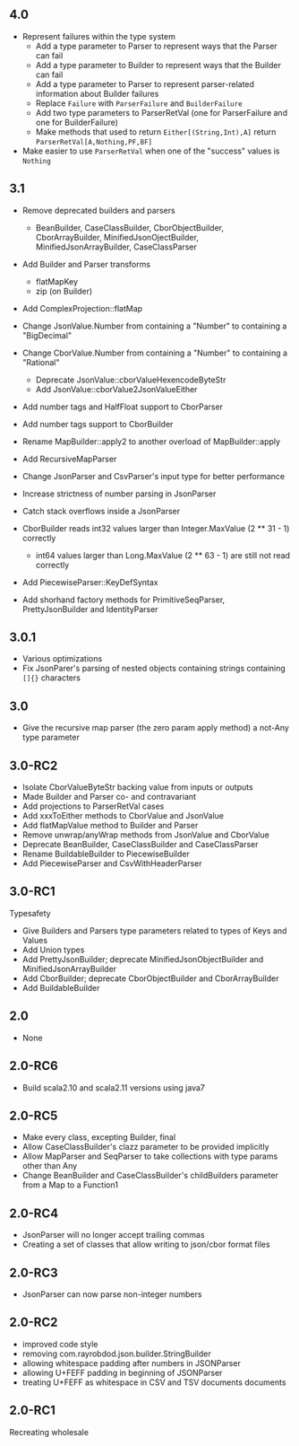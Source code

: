 ## 4.0
* Represent failures within the type system
  * Add a type parameter to Parser to represent ways that the Parser can fail
  * Add a type parameter to Builder to represent ways that the Builder can fail
  * Add a type parameter to Parser to represent parser-related information about Builder failures
  * Replace `Failure` with `ParserFailure` and `BuilderFailure`
  * Add two type parameters to ParserRetVal (one for ParserFailure and one for BuilderFailure)
  * Make methods that used to return `Either[(String,Int),A]` return `ParserRetVal[A,Nothing,PF,BF]`
* Make easier to use `ParserRetVal` when one of the "success" values is `Nothing`


## 3.1
* Remove deprecated builders and parsers
  - BeanBuilder, CaseClassBuilder, CborObjectBuilder, CborArrayBuilder,
    MinifiedJsonOjectBuilder, MinifiedJsonArrayBuilder, CaseClassParser
* Add Builder and Parser transforms
  - flatMapKey
  - zip (on Builder)
* Add ComplexProjection::flatMap

* Change JsonValue.Number from containing a "Number" to containing a "BigDecimal"
* Change CborValue.Number from containing a "Number" to containing a "Rational"
  * Deprecate JsonValue::cborValueHexencodeByteStr
  * Add JsonValue::cborValue2JsonValueEither

* Add number tags and HalfFloat support to CborParser
* Add number tags support to CborBuilder

* Rename MapBuilder::apply2 to another overload of MapBuilder::apply
* Add RecursiveMapParser
* Change JsonParser and CsvParser's input type for better performance
* Increase strictness of number parsing in JsonParser
* Catch stack overflows inside a JsonParser
* CborBuilder reads int32 values larger than Integer.MaxValue (2 ** 31 - 1) correctly
  - int64 values larger than Long.MaxValue (2 ** 63 - 1) are still not read correctly
* Add PiecewiseParser::KeyDefSyntax
* Add shorhand factory methods for PrimitiveSeqParser, PrettyJsonBuilder and IdentityParser

## 3.0.1
* Various optimizations
* Fix JsonParer's parsing of nested objects containing strings containing `[]{}` characters

## 3.0
* Give the recursive map parser (the zero param apply method) a not-Any type parameter

## 3.0-RC2
* Isolate CborValueByteStr backing value from inputs or outputs
* Made Builder and Parser co- and contravariant
* Add projections to ParserRetVal cases
* Add xxxToEither methods to CborValue and JsonValue
* Add flatMapValue method to Builder and Parser
* Remove unwrap/anyWrap methods from JsonValue and CborValue
* Deprecate BeanBuilder, CaseClassBuilder and CaseClassParser
* Rename BuildableBuilder to PiecewiseBuilder
* Add PiecewiseParser and CsvWithHeaderParser

## 3.0-RC1
Typesafety
* Give Builders and Parsers type parameters related to types of Keys and Values
* Add Union types
* Add PrettyJsonBuilder; deprecate MinifiedJsonObjectBuilder and MinifiedJsonArrayBuilder
* Add CborBuilder; deprecate CborObjectBuilder and CborArrayBuilder
* Add BuildableBuilder

## 2.0
* None

## 2.0-RC6
* Build scala2.10 and scala2.11 versions using java7

## 2.0-RC5
* Make every class, excepting Builder, final
* Allow CaseClassBuilder's clazz parameter to be provided implicitly
* Allow MapParser and SeqParser to take collections with type params other than Any
* Change BeanBuilder and CaseClassBuilder's childBuilders parameter from a Map to a Function1

## 2.0-RC4
* JsonParser will no longer accept trailing commas
* Creating a set of classes that allow writing to json/cbor format files

## 2.0-RC3
* JsonParser can now parse non-integer numbers

## 2.0-RC2
* improved code style
* removing com.rayrobdod.json.builder.StringBuilder
* allowing whitespace padding after numbers in JSONParser
* allowing U+FEFF padding in beginning of JSONParser
* treating U+FEFF as whitespace in CSV and TSV documents documents

## 2.0-RC1
Recreating wholesale

